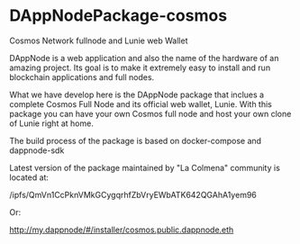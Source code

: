 # DAppNodePackage-cosmos

Cosmos Network fullnode and Lunie web Wallet

DAppNode is a web application and also the name of the hardware of an amazing project.
Its goal is to make it extremely easy to install and run blockchain applications and
full nodes.

What we have develop here is the DAppNode package that inclues a complete Cosmos Full Node
and its official web wallet, Lunie.
With this package you can have your own Cosmos full node and host your own clone of Lunie right at home.

The build process of the package is based on docker-compose and dappnode-sdk

Latest version of the package maintained by "La Colmena" community is located at:

/ipfs/QmVn1CcPknVMkGCygqrhfZbVryEWbATK642QGAhA1yem96

Or:

http://my.dappnode/#/installer/cosmos.public.dappnode.eth


